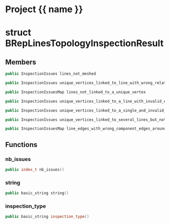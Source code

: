<script setup>
import {useRoute} from 'vitepress'
const {path} = useRoute()
const tokens = path.split('/')
const words = tokens[2].split('-');
for (let i = 0; i < words.length; i++) {
    words[i] = words[i].charAt(0).toUpperCase() + words[i].slice(1);
    words[i] = words[i].replace('geode', 'Geode')
}
const name = words.join('-');
</script>
# Project {{ name }}

# struct BRepLinesTopologyInspectionResult


## Members

```cpp
public InspectionIssues lines_not_meshed

```

```cpp
public InspectionIssues unique_vertices_linked_to_line_with_wrong_relationship_to_surface

```

```cpp
public InspectionIssuesMap lines_not_linked_to_a_unique_vertex

```

```cpp
public InspectionIssues unique_vertices_linked_to_a_line_with_invalid_embeddings

```

```cpp
public InspectionIssues unique_vertices_linked_to_a_single_and_invalid_line

```

```cpp
public InspectionIssues unique_vertices_linked_to_several_lines_but_not_linked_to_a_corner

```

```cpp
public InspectionIssuesMap line_edges_with_wrong_component_edges_around

```



## Functions

### nb_issues

```cpp
public index_t nb_issues()
```


### string

```cpp
public basic_string string()
```


### inspection_type

```cpp
public basic_string inspection_type()
```





